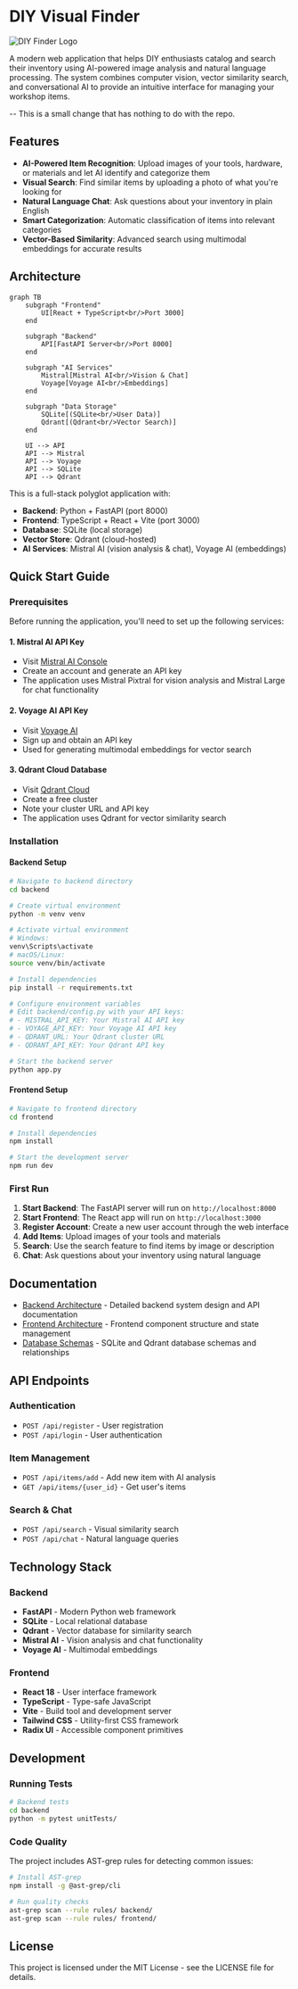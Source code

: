 # DIY Visual Finder
![DIY Finder Logo](backend/unitTests/testData/repo%20logo.png)

A modern web application that helps DIY enthusiasts catalog and search their inventory using AI-powered image analysis and natural language processing. The system combines computer vision, vector similarity search, and conversational AI to provide an intuitive interface for managing your workshop items.


-- This is a small change that has nothing to do with the repo.
## Features

- **AI-Powered Item Recognition**: Upload images of your tools, hardware, or materials and let AI identify and categorize them
- **Visual Search**: Find similar items by uploading a photo of what you're looking for
- **Natural Language Chat**: Ask questions about your inventory in plain English
- **Smart Categorization**: Automatic classification of items into relevant categories
- **Vector-Based Similarity**: Advanced search using multimodal embeddings for accurate results

## Architecture

```mermaid
graph TB
    subgraph "Frontend"
        UI[React + TypeScript<br/>Port 3000]
    end
    
    subgraph "Backend"
        API[FastAPI Server<br/>Port 8000]
    end
    
    subgraph "AI Services"
        Mistral[Mistral AI<br/>Vision & Chat]
        Voyage[Voyage AI<br/>Embeddings]
    end
    
    subgraph "Data Storage"
        SQLite[(SQLite<br/>User Data)]
        Qdrant[(Qdrant<br/>Vector Search)]
    end
    
    UI --> API
    API --> Mistral
    API --> Voyage
    API --> SQLite
    API --> Qdrant
```

This is a full-stack polyglot application with:

- **Backend**: Python + FastAPI (port 8000)
- **Frontend**: TypeScript + React + Vite (port 3000)
- **Database**: SQLite (local storage)
- **Vector Store**: Qdrant (cloud-hosted)
- **AI Services**: Mistral AI (vision analysis & chat), Voyage AI (embeddings)

## Quick Start Guide

### Prerequisites

Before running the application, you'll need to set up the following services:

#### 1. Mistral AI API Key
- Visit [Mistral AI Console](https://console.mistral.ai/)
- Create an account and generate an API key
- The application uses Mistral Pixtral for vision analysis and Mistral Large for chat functionality

#### 2. Voyage AI API Key
- Visit [Voyage AI](https://www.voyageai.com/)
- Sign up and obtain an API key
- Used for generating multimodal embeddings for vector search

#### 3. Qdrant Cloud Database
- Visit [Qdrant Cloud](https://cloud.qdrant.io/)
- Create a free cluster
- Note your cluster URL and API key
- The application uses Qdrant for vector similarity search

### Installation

#### Backend Setup

```bash
# Navigate to backend directory
cd backend

# Create virtual environment
python -m venv venv

# Activate virtual environment
# Windows:
venv\Scripts\activate
# macOS/Linux:
source venv/bin/activate

# Install dependencies
pip install -r requirements.txt

# Configure environment variables
# Edit backend/config.py with your API keys:
# - MISTRAL_API_KEY: Your Mistral AI API key
# - VOYAGE_API_KEY: Your Voyage AI API key
# - QDRANT_URL: Your Qdrant cluster URL
# - QDRANT_API_KEY: Your Qdrant API key

# Start the backend server
python app.py
```

#### Frontend Setup

```bash
# Navigate to frontend directory
cd frontend

# Install dependencies
npm install

# Start the development server
npm run dev
```

### First Run

1. **Start Backend**: The FastAPI server will run on `http://localhost:8000`
2. **Start Frontend**: The React app will run on `http://localhost:3000`
3. **Register Account**: Create a new user account through the web interface
4. **Add Items**: Upload images of your tools and materials
5. **Search**: Use the search feature to find items by image or description
6. **Chat**: Ask questions about your inventory using natural language

## Documentation

- [Backend Architecture](docs/backend-architecture.md) - Detailed backend system design and API documentation
- [Frontend Architecture](docs/frontend-architecture.md) - Frontend component structure and state management
- [Database Schemas](docs/database-schemas.md) - SQLite and Qdrant database schemas and relationships

## API Endpoints

### Authentication
- `POST /api/register` - User registration
- `POST /api/login` - User authentication

### Item Management
- `POST /api/items/add` - Add new item with AI analysis
- `GET /api/items/{user_id}` - Get user's items

### Search & Chat
- `POST /api/search` - Visual similarity search
- `POST /api/chat` - Natural language queries

## Technology Stack

### Backend
- **FastAPI** - Modern Python web framework
- **SQLite** - Local relational database
- **Qdrant** - Vector database for similarity search
- **Mistral AI** - Vision analysis and chat functionality
- **Voyage AI** - Multimodal embeddings

### Frontend
- **React 18** - User interface framework
- **TypeScript** - Type-safe JavaScript
- **Vite** - Build tool and development server
- **Tailwind CSS** - Utility-first CSS framework
- **Radix UI** - Accessible component primitives

## Development

### Running Tests

```bash
# Backend tests
cd backend
python -m pytest unitTests/
```

### Code Quality

The project includes AST-grep rules for detecting common issues:

```bash
# Install AST-grep
npm install -g @ast-grep/cli

# Run quality checks
ast-grep scan --rule rules/ backend/
ast-grep scan --rule rules/ frontend/
```

## License

This project is licensed under the MIT License - see the LICENSE file for details.
